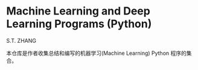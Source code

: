 # Machine Learning and Deep Learning Programs (Python)

S.T. ZHANG

本仓库是作者收集总结和编写的机器学习(Machine Learning) Python 程序的集合。
